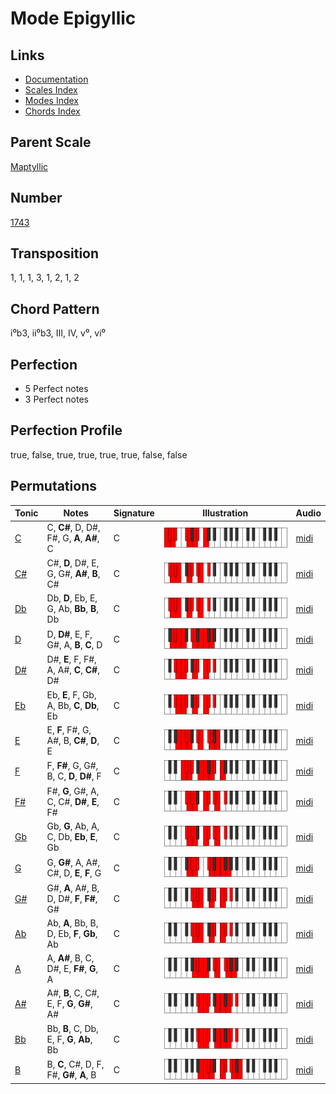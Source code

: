 # Mode Epigyllic

## Links

- [Documentation](README.md)
- [Scales Index](Scales.md)
- [Modes Index](Modes.md)
- [Chords Index](Chords.md)

## Parent Scale

[Maptyllic](ScaleMaptyllic.md)

## Number

[1743](https://ianring.com/musictheory/scales/1743)

## Transposition

1, 1, 1, 3, 1, 2, 1, 2

## Chord Pattern

i⁰b3, ii⁰b3, III, IV, v⁰, vi⁰

## Perfection

- 5 Perfect notes
- 3 Perfect notes

## Perfection Profile

true, false, true, true, true, true, false, false

## Permutations

| Tonic | Notes | Signature | Illustration | Audio |
|-------|-------|-----------|--------------|-------|
| [C](ModeCNaturalEpigyllic.md) | C, **C#**, D, D#, F#, G, **A**, **A#**, C | C | ![CNaturalEpigyllic](ModeCNaturalEpigyllic.png) | [midi](https://github.com/edipermadi/music/blob/main/docs/ModeCNaturalEpigyllic.mid?raw=true) |
| [C#](ModeCSharpEpigyllic.md) | C#, **D**, D#, E, G, G#, **A#**, **B**, C# | C | ![CSharpEpigyllic](ModeCSharpEpigyllic.png) | [midi](https://github.com/edipermadi/music/blob/main/docs/ModeCSharpEpigyllic.mid?raw=true) |
| [Db](ModeDFlatEpigyllic.md) | Db, **D**, Eb, E, G, Ab, **Bb**, **B**, Db | C | ![DFlatEpigyllic](ModeDFlatEpigyllic.png) | [midi](https://github.com/edipermadi/music/blob/main/docs/ModeDFlatEpigyllic.mid?raw=true) |
| [D](ModeDNaturalEpigyllic.md) | D, **D#**, E, F, G#, A, **B**, **C**, D | C | ![DNaturalEpigyllic](ModeDNaturalEpigyllic.png) | [midi](https://github.com/edipermadi/music/blob/main/docs/ModeDNaturalEpigyllic.mid?raw=true) |
| [D#](ModeDSharpEpigyllic.md) | D#, **E**, F, F#, A, A#, **C**, **C#**, D# | C | ![DSharpEpigyllic](ModeDSharpEpigyllic.png) | [midi](https://github.com/edipermadi/music/blob/main/docs/ModeDSharpEpigyllic.mid?raw=true) |
| [Eb](ModeEFlatEpigyllic.md) | Eb, **E**, F, Gb, A, Bb, **C**, **Db**, Eb | C | ![EFlatEpigyllic](ModeEFlatEpigyllic.png) | [midi](https://github.com/edipermadi/music/blob/main/docs/ModeEFlatEpigyllic.mid?raw=true) |
| [E](ModeENaturalEpigyllic.md) | E, **F**, F#, G, A#, B, **C#**, **D**, E | C | ![ENaturalEpigyllic](ModeENaturalEpigyllic.png) | [midi](https://github.com/edipermadi/music/blob/main/docs/ModeENaturalEpigyllic.mid?raw=true) |
| [F](ModeFNaturalEpigyllic.md) | F, **F#**, G, G#, B, C, **D**, **D#**, F | C | ![FNaturalEpigyllic](ModeFNaturalEpigyllic.png) | [midi](https://github.com/edipermadi/music/blob/main/docs/ModeFNaturalEpigyllic.mid?raw=true) |
| [F#](ModeFSharpEpigyllic.md) | F#, **G**, G#, A, C, C#, **D#**, **E**, F# | C | ![FSharpEpigyllic](ModeFSharpEpigyllic.png) | [midi](https://github.com/edipermadi/music/blob/main/docs/ModeFSharpEpigyllic.mid?raw=true) |
| [Gb](ModeGFlatEpigyllic.md) | Gb, **G**, Ab, A, C, Db, **Eb**, **E**, Gb | C | ![GFlatEpigyllic](ModeGFlatEpigyllic.png) | [midi](https://github.com/edipermadi/music/blob/main/docs/ModeGFlatEpigyllic.mid?raw=true) |
| [G](ModeGNaturalEpigyllic.md) | G, **G#**, A, A#, C#, D, **E**, **F**, G | C | ![GNaturalEpigyllic](ModeGNaturalEpigyllic.png) | [midi](https://github.com/edipermadi/music/blob/main/docs/ModeGNaturalEpigyllic.mid?raw=true) |
| [G#](ModeGSharpEpigyllic.md) | G#, **A**, A#, B, D, D#, **F**, **F#**, G# | C | ![GSharpEpigyllic](ModeGSharpEpigyllic.png) | [midi](https://github.com/edipermadi/music/blob/main/docs/ModeGSharpEpigyllic.mid?raw=true) |
| [Ab](ModeAFlatEpigyllic.md) | Ab, **A**, Bb, B, D, Eb, **F**, **Gb**, Ab | C | ![AFlatEpigyllic](ModeAFlatEpigyllic.png) | [midi](https://github.com/edipermadi/music/blob/main/docs/ModeAFlatEpigyllic.mid?raw=true) |
| [A](ModeANaturalEpigyllic.md) | A, **A#**, B, C, D#, E, **F#**, **G**, A | C | ![ANaturalEpigyllic](ModeANaturalEpigyllic.png) | [midi](https://github.com/edipermadi/music/blob/main/docs/ModeANaturalEpigyllic.mid?raw=true) |
| [A#](ModeASharpEpigyllic.md) | A#, **B**, C, C#, E, F, **G**, **G#**, A# | C | ![ASharpEpigyllic](ModeASharpEpigyllic.png) | [midi](https://github.com/edipermadi/music/blob/main/docs/ModeASharpEpigyllic.mid?raw=true) |
| [Bb](ModeBFlatEpigyllic.md) | Bb, **B**, C, Db, E, F, **G**, **Ab**, Bb | C | ![BFlatEpigyllic](ModeBFlatEpigyllic.png) | [midi](https://github.com/edipermadi/music/blob/main/docs/ModeBFlatEpigyllic.mid?raw=true) |
| [B](ModeBNaturalEpigyllic.md) | B, **C**, C#, D, F, F#, **G#**, **A**, B | C | ![BNaturalEpigyllic](ModeBNaturalEpigyllic.png) | [midi](https://github.com/edipermadi/music/blob/main/docs/ModeBNaturalEpigyllic.mid?raw=true) |
